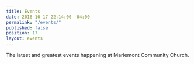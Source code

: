 ```yaml
---
title: Events
date: 2016-10-17 22:14:00 -04:00
permalink: "/events/"
published: false
position: 17
layout: events
---
```


The latest and greatest events happening at Mariemont Community Church. 